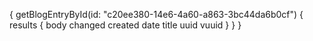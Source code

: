 {
	getBlogEntryById(id: "c20ee380-14e6-4a60-a863-3bc44da6b0cf") {
    results {
      body
      changed
      created
      date
      title
      uuid
      vuuid
    }
  }
}